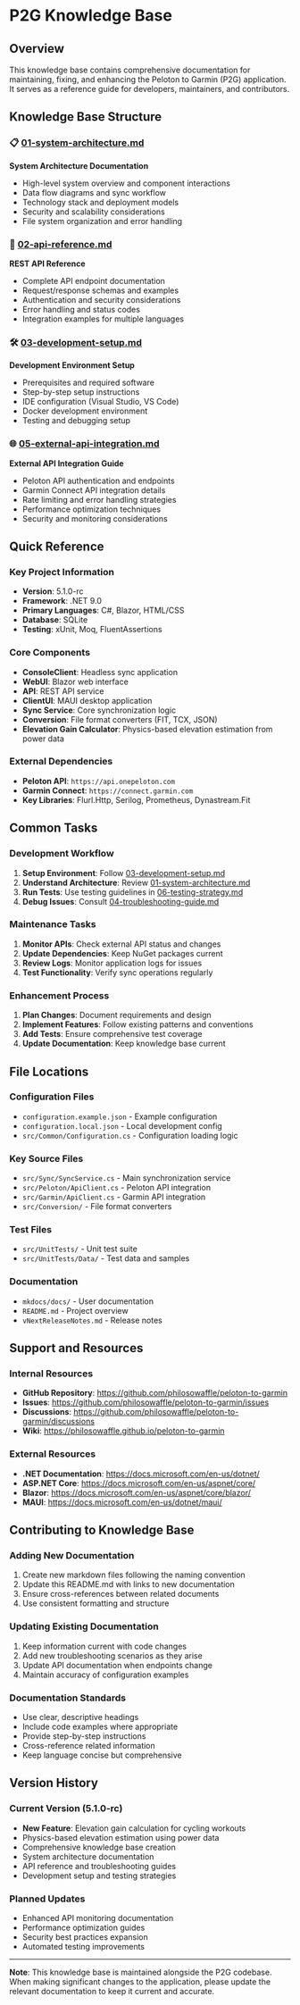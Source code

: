# P2G Knowledge Base

## Overview
This knowledge base contains comprehensive documentation for maintaining, fixing, and enhancing the Peloton to Garmin (P2G) application. It serves as a reference guide for developers, maintainers, and contributors.

## Knowledge Base Structure

### 📋 [01-system-architecture.md](01-system-architecture.md)
**System Architecture Documentation**
- High-level system overview and component interactions
- Data flow diagrams and sync workflow
- Technology stack and deployment models
- Security and scalability considerations
- File system organization and error handling

### 🔌 [02-api-reference.md](02-api-reference.md)
**REST API Reference**
- Complete API endpoint documentation
- Request/response schemas and examples
- Authentication and security considerations
- Error handling and status codes
- Integration examples for multiple languages

### 🛠️ [03-development-setup.md](03-development-setup.md)
**Development Environment Setup**
- Prerequisites and required software
- Step-by-step setup instructions
- IDE configuration (Visual Studio, VS Code)
- Docker development environment
- Testing and debugging setup

### 🌐 [05-external-api-integration.md](05-external-api-integration.md)
**External API Integration Guide**
- Peloton API authentication and endpoints
- Garmin Connect API integration details
- Rate limiting and error handling strategies
- Performance optimization techniques
- Security and monitoring considerations

## Quick Reference

### Key Project Information
- **Version**: 5.1.0-rc
- **Framework**: .NET 9.0
- **Primary Languages**: C#, Blazor, HTML/CSS
- **Database**: SQLite
- **Testing**: xUnit, Moq, FluentAssertions

### Core Components
- **ConsoleClient**: Headless sync application
- **WebUI**: Blazor web interface
- **API**: REST API service
- **ClientUI**: MAUI desktop application
- **Sync Service**: Core synchronization logic
- **Conversion**: File format converters (FIT, TCX, JSON)
- **Elevation Gain Calculator**: Physics-based elevation estimation from power data

### External Dependencies
- **Peloton API**: `https://api.onepeloton.com`
- **Garmin Connect**: `https://connect.garmin.com`
- **Key Libraries**: Flurl.Http, Serilog, Prometheus, Dynastream.Fit

## Common Tasks

### Development Workflow
1. **Setup Environment**: Follow [03-development-setup.md](03-development-setup.md)
2. **Understand Architecture**: Review [01-system-architecture.md](01-system-architecture.md)
3. **Run Tests**: Use testing guidelines in [06-testing-strategy.md](06-testing-strategy.md)
4. **Debug Issues**: Consult [04-troubleshooting-guide.md](04-troubleshooting-guide.md)

### Maintenance Tasks
1. **Monitor APIs**: Check external API status and changes
2. **Update Dependencies**: Keep NuGet packages current
3. **Review Logs**: Monitor application logs for issues
4. **Test Functionality**: Verify sync operations regularly

### Enhancement Process
1. **Plan Changes**: Document requirements and design
2. **Implement Features**: Follow existing patterns and conventions
3. **Add Tests**: Ensure comprehensive test coverage
4. **Update Documentation**: Keep knowledge base current

## File Locations

### Configuration Files
- `configuration.example.json` - Example configuration
- `configuration.local.json` - Local development config
- `src/Common/Configuration.cs` - Configuration loading logic

### Key Source Files
- `src/Sync/SyncService.cs` - Main synchronization service
- `src/Peloton/ApiClient.cs` - Peloton API integration
- `src/Garmin/ApiClient.cs` - Garmin API integration
- `src/Conversion/` - File format converters

### Test Files
- `src/UnitTests/` - Unit test suite
- `src/UnitTests/Data/` - Test data and samples

### Documentation
- `mkdocs/docs/` - User documentation
- `README.md` - Project overview
- `vNextReleaseNotes.md` - Release notes

## Support and Resources

### Internal Resources
- **GitHub Repository**: https://github.com/philosowaffle/peloton-to-garmin
- **Issues**: https://github.com/philosowaffle/peloton-to-garmin/issues
- **Discussions**: https://github.com/philosowaffle/peloton-to-garmin/discussions
- **Wiki**: https://philosowaffle.github.io/peloton-to-garmin

### External Resources
- **.NET Documentation**: https://docs.microsoft.com/en-us/dotnet/
- **ASP.NET Core**: https://docs.microsoft.com/en-us/aspnet/core/
- **Blazor**: https://docs.microsoft.com/en-us/aspnet/core/blazor/
- **MAUI**: https://docs.microsoft.com/en-us/dotnet/maui/

## Contributing to Knowledge Base

### Adding New Documentation
1. Create new markdown files following the naming convention
2. Update this README.md with links to new documentation
3. Ensure cross-references between related documents
4. Use consistent formatting and structure

### Updating Existing Documentation
1. Keep information current with code changes
2. Add new troubleshooting scenarios as they arise
3. Update API documentation when endpoints change
4. Maintain accuracy of configuration examples

### Documentation Standards
- Use clear, descriptive headings
- Include code examples where appropriate
- Provide step-by-step instructions
- Cross-reference related information
- Keep language concise but comprehensive

## Version History

### Current Version (5.1.0-rc)
- **New Feature**: Elevation gain calculation for cycling workouts
- Physics-based elevation estimation using power data
- Comprehensive knowledge base creation
- System architecture documentation
- API reference and troubleshooting guides
- Development setup and testing strategies

### Planned Updates
- Enhanced API monitoring documentation
- Performance optimization guides
- Security best practices expansion
- Automated testing improvements

---

**Note**: This knowledge base is maintained alongside the P2G codebase. When making significant changes to the application, please update the relevant documentation to keep it current and accurate. 